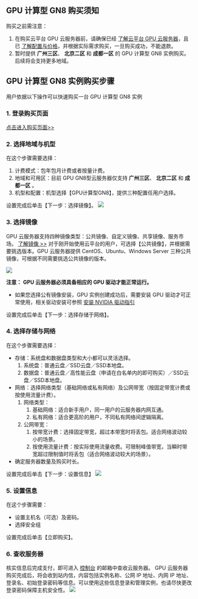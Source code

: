 ##  GPU 计算型 GN8 购买须知
购买之前需注意：
1. 在购买云平台 GPU 云服务器前，请确保已经 [了解云平台 GPU 云服务器](/doc/product/560/8015l)，且已 [了解配置与价格](/doc/product/560/8025)，并根据实际需求购买，一旦购买成功，不能退款。
2. 暂时提供  **广州三区**、 **北京二区** 和 **成都一区** 的 GPU 计算型 GN8 实例购买。后续将会支持更多地域。



##  GPU 计算型 GN8 实例购买步骤
用户依据以下操作可以快速购买一台 GPU 计算型 GN8 实例
### 1. 登录购买页面
[点击进入购买页面>>](https://buy.tce.fsphere.cn/cvm?regionId=8&zoneId=800002&generation=v2&deviceType=gpu&tabIndex=1)
### 2. 选择地域与机型
在这个步骤需要选择：
1. 计费模式：包年包月计费或者按量计费。
2. 地域和可用区：目前 GPU GN8型云服务器仅支持 **广州三区**、 **北京二区** 和 **成都一区** 。
3. 机型和配置：机型选择【GPU计算型GN8】，提供三种配置任用户选择。

设置完成后单击【下一步：选择镜像】。
![](http://imgcache.tcecqpoc.fsphere.cn/image/mc.qcloudimg.com/static/img/db914ea989c976c7cb053b11cc96f4fe/GN8_select.png)
### 3. 选择镜像
GPU 云服务器支持四种镜像类型：公共镜像、自定义镜像、共享镜像、服务市场。 [了解镜像 >>](/doc/product/213/4940)
对于刚开始使用云平台的用户，可选择【公共镜像】，并根据需要挑选版本。GPU 云服务器提供 CentOS、Ubuntu、Windows Server 三种公共镜像，可根据不同需要挑选公共镜像的版本。

![](http://imgcache.tcecqpoc.fsphere.cn/image/mc.qcloudimg.com/static/img/7701f037e9f301130f13974691168849/GN8_image.png)

**注意：**
**GPU 云服务器必须具备相应的 GPU 驱动才能正常运行。**

- 如果您选择公有镜像安装，GPU 实例创建成功后，需要安装 GPU 驱动才可正常使用，相关驱动安装可参照 [安装 NVIDIA 驱动指引](http://tcecqpoc.fsphere.cn/document/product/560/8048)


 设置完成后单击【下一步：选择存储于网络】。

### 4. 选择存储与网络
在这个步骤需要选择：
- 存储：系统盘和数据盘类型和大小都可以灵活选择。
	1. 系统盘：普通云盘／SSD云盘／SSD本地盘。
	2. 数据盘：普通云盘／高性能云盘（申请在白名单内的即可购买）／SSD云盘／SSD本地盘。
- 网络：选择网络类型（基础网络或私有网络）及公网带宽（按固定带宽计费或按使用流量计费）。
	1. 网络类型：
		1. 基础网络：适合新手用户，同一用户的云服务器内网互通。
		2. 私有网络：适合更高阶的用户，不同私有网络间逻辑隔离。
	2. 公网带宽：
		1. 按带宽计费：选择固定带宽，超过本带宽时将丢包。适合网络波动较小的场景。
		2. 按使用流量计费：按实际使用流量收费。可限制峰值带宽，当瞬时带宽超过限制值时将丢包（适合网络波动较大的场景）。
- 确定服务器数量及购买时长。

设置完成后单击【下一步：设置信息】
![](http://imgcache.tcecqpoc.fsphere.cn/image/mc.qcloudimg.com/static/img/b1b51645f6c224dd8128c46828640d72/storage_net.png)
### 5. 设置信息
在这个步骤需要：
- 设置主机名（可选）及密码。
- 选择安全组

设置完成后单击【立即购买】。
### 6. 查收服务器
核实信息后完成支付，即可进入 [控制台](http://console.tcecqpoc.fsphere.cn/cvm) 的邮箱中查收云服务器。
GPU 云服务器购买完成后，将会收到站内信，内容包括实例名称、公网 IP 地址、内网 IP 地址、登录名、初始登录密码等信息。可以使用这些信息登录和管理实例，也请尽快更改登录密码保障主机安全性。
![](http://imgcache.tcecqpoc.fsphere.cn/image/mc.qcloudimg.com/static/img/2003b614e24ea973f9c03a9c084380ce/image.png)


